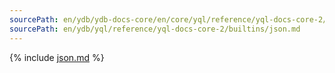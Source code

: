 ```yaml
---
sourcePath: en/ydb/ydb-docs-core/en/core/yql/reference/yql-docs-core-2/builtins/json.md
sourcePath: en/ydb/yql/reference/yql-docs-core-2/builtins/json.md
---
```


{% include [json.md](_includes/json.md) %}
